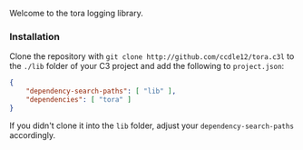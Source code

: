 Welcome to the tora logging library.

### Installation

Clone the repository with
```git clone http://github.com/ccdle12/tora.c3l```
to the `./lib` folder of your C3 project and add the following to
`project.json`:

```json
{
    "dependency-search-paths": [ "lib" ],
    "dependencies": [ "tora" ]
}
```

If you didn't clone it into the `lib` folder, adjust your
`dependency-search-paths` accordingly.
